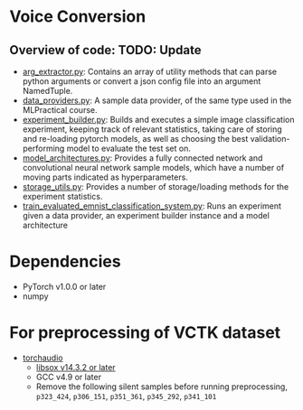 # Voice Conversion


## Overview of code: TODO: Update
- [arg_extractor.py](arg_extractor.py): Contains an array of utility methods that can parse python arguments or convert
 a json config file into an argument NamedTuple.
- [data_providers.py](data_providers.py): A sample data provider, of the same type used in the MLPractical course.
- [experiment_builder.py](experiment_builder.py): Builds and executes a simple image classification experiment, keeping track
of relevant statistics, taking care of storing and re-loading pytorch models, as well as choosing the best validation-performing model to evaluate the test set on.
- [model_architectures.py](model_architectures.py): Provides a fully connected network and convolutional neural network 
sample models, which have a number of moving parts indicated as hyperparameters.
- [storage_utils.py](storage_utils.py): Provides a number of storage/loading methods for the experiment statistics.
- [train_evaluated_emnist_classification_system.py](train_evaluate_emnist_classification_system.py): Runs an experiment 
given a data provider, an experiment builder instance and a model architecture

# Dependencies
* PyTorch v1.0.0 or later
* numpy

# For preprocessing of VCTK dataset
* [torchaudio](https://github.com/pytorch/audio)
    * [libsox v14.3.2 or later](https://anaconda.org/conda-forge/sox)
    * GCC v4.9 or later
    * Remove the following silent samples before running preprocessing, `p323_424`, `p306_151`, `p351_361`, `p345_292`, `p341_101` 
